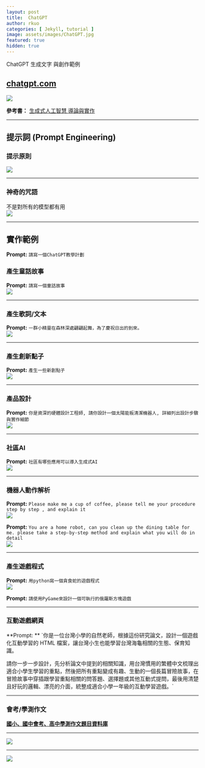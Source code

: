 ```yaml
---
layout: post
title:  ChatGPT
author: rkuo
categories: [ Jekyll, tutorial ]
image: assets/images/ChatGPT.jpg
featured: true
hidden: true
---
```


ChatGPT 生成文字 與創作範例

## [chatgpt.com](https://chatgpt.com/)
![](https://github.com/rkuo2000/GenAI-projects/blob/master/assets/images/chatgpt_homepage.png?raw=true)

**參考書：** [生成式人工智慧 導論與實作](https://www.tenlong.com.tw/products/9786263920033)<br>

---
## 提示詞 (Prompt Engineering)

### 提示原則
![](https://github.com/rkuo2000/GenAI-projects/blob/master/assets/images/prompt_principles_for_instructions.jpg?raw=true)

---
### 神奇的咒語
不是對所有的模型都有用<br>
![](https://github.com/rkuo2000/GenAI-projects/blob/master/assets/images/chatgpt_cheat_sheet_v2.jpg?raw=true)

---
## 實作範例
**Prompt:** `請寫一個ChatGPT教學計劃`<br>

### 產生童話故事
**Prompt:** `請寫一個童話故事`<br>
![](https://github.com/rkuo2000/GenAI-projects/blob/master/assets/images/chatgpt_fairy_tales.png?raw=true)

---
### 產生歌詞/文本
**Prompt:** `一群小精靈在森林深處翩翩起舞，為了慶祝日出的到來。`<br>
![](https://github.com/rkuo2000/GenAI-projects/blob/master/assets/images/chatgpt_generate_texts.png?raw=true)

---
### 產生創新點子
**Prompt:** `產生一些新創點子`<br>
![](https://github.com/rkuo2000/GenAI-projects/blob/master/assets/images/chatgpt_creative_ideas.png?raw=true)

---
### 產品設計
**Prompt:** `你是資深的硬體設計工程師, 請你設計一個太陽能板清潔機器人, 詳細列出設計步驟與實作細節`<br>
![](https://github.com/rkuo2000/GenAI-projects/blob/master/assets/images/chatgpt_solar_panel_cleaning_robot_design.png?raw=true)

---
### 社區AI
**Prompt:** `社區有哪些應用可以導入生成式AI`<br>
![](https://github.com/rkuo2000/GenAI-projects/blob/master/assets/images/chatgpt_community_ai_applications.png?raw=true)

---
### 機器人動作解析
**Prompt:** `Please make me a cup of coffee, please tell me your procedure step by step , and explain it`<br>
![](https://github.com/rkuo2000/GenAI-projects/blob/master/assets/images/chatgpt_make_a_cup_of_coffee.png?raw=true)

**Prompt:** `You are a home robot, can you clean up the dining table for me. please take a step-by-step method and explain what you will do in detail`<br>
![](https://github.com/rkuo2000/GenAI-projects/blob/master/assets/images/chatgpt_clean_up_dining_table.png?raw=true)

---
### 產生遊戲程式
**Prompt:** `用python寫一個貪食蛇的遊戲程式`<br>
![](https://github.com/rkuo2000/GenAI-projects/blob/master/assets/images/chatgpt_pygame_greedy_snake.png?raw=true)

**Prompt:** `請使用PyGame來設計一個可執行的俄羅斯方塊遊戲`<br>

---
### 互動遊戲網頁
**Prompt: ** `你是一位台灣小學的自然老師，根據這份研究論文，設計一個遊戲化互動學習的 HTML 檔案，讓台灣小生也能學習台灣海龜相關的生態、保育知識。

請你一步一步設計，先分析論文中提到的相關知識，用台灣慣用的繁體中文梳理出適合小學生學習的重點，然後把所有重點變成有趣、生動的一個長篇冒險故事，在冒險故事中穿插跟學習重點相關的問答題、選擇題或其他互動式提問，最後用清楚且好玩的邏輯、漂亮的介面，統整成適合小學一年級的互動學習遊戲。`

---
### 會考/學測作文
**[國小、國中會考、高中學測作文題目資料庫](https://tw.amazingtalker.com/blog/zh-tw/zh-chi/71513/)** <br>

---
![](https://github.com/rkuo2000/GenAI-projects/blob/master/assets/images/chatgpt_chinese_writing_test1.png?raw=true)

---
![](https://github.com/rkuo2000/GenAI-projects/blob/master/assets/images/chatgpt_chinese_writing_test2.png?raw=true)


